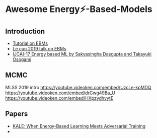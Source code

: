 # Awesome Energy:zap:-Based-Models 

## Introduction
- [Tutorial on EBMs](http://yann.lecun.com/exdb/publis/pdf/lecun-06.pdf)
- [Le cun 2019 talk on EBMs](https://youtu.be/A7AnCvYDQrU)
- [IJCAI-17 Energy based ML by Sakyasingha Dasgupta and Takayuki Osogami](https://researcher.watson.ibm.com/researcher/view_group.php?id=7834)

## MCMC 

MLSS 2019 intro
https://youtube.videoken.com/embed/UzcLe-kpMDQ
https://youtube.videoken.com/embed/drCwg49Ba_U
https://youtube.videoken.com/embed/HXpzydhvytE

## Papers
- [KALE: When Energy-Based Learning Meets Adversarial Training](https://arxiv.org/pdf/2003.05033.pdf)
- 
